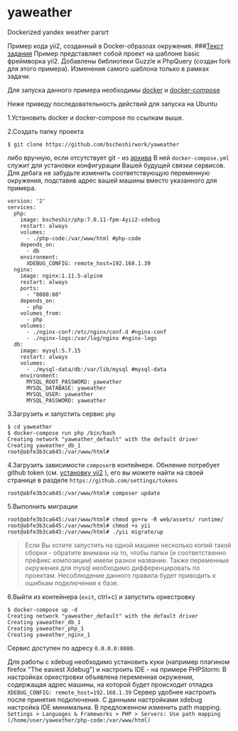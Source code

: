 # yaweather
Dockerized yandex weather parsrt

Пример кода yii2, созданный в Docker-образоах окружения. 
###[Текст задания](/docs/taskinfo.md) 
Пример представляет собой проект на шаблоне basic фреймворка yii2. Добавлены библиотеки Guzzle и PhpQuery (создан fork для этого примера). Изменения самого шаблона только в рамках задачи. 

Для запуска данного примера необходимы [docker](https://docs.docker.com/engine/getstarted/step_one/) и [docker-compose](https://docs.docker.com/compose/install/)

Ниже приведу последовательность действий для запуска на Ubuntu

1.Установить docker и docker-compose по ссылкам выше.

2.Создать папку проекта 

```
$ git clone https://github.com/bscheshirwork/yaweather
```

либо вручную, если отсутствует git - из [архива](https://github.com/bscheshirwork/yaweather/archive/master.zip)
В ней `docker-compose.yml` служит для установки конфигурации Вашей будущей связки сервисов. Для дебага не забудьте изменить соответствующую переменную окружения, подставив адрес вашей машины вместо указанного для примера.
```
version: '2'
services:
  php:
    image: bscheshir/php:7.0.11-fpm-4yii2-xdebug
    restart: always
    volumes:
      - ./php-code:/var/www/html #php-code
    depends_on:
      - db
    environment:
      XDEBUG_CONFIG: remote_host=192.168.1.39
  nginx:
    image: nginx:1.11.5-alpine
    restart: always
    ports:
      - "8080:80"
    depends_on:
      - php
    volumes_from:
      - php
    volumes:
      - ./nginx-conf:/etc/nginx/conf.d #nginx-conf
      - ./nginx-logs:/var/log/nginx #nginx-logs
  db:
    image: mysql:5.7.15
    restart: always
    volumes:
      - ./mysql-data/db:/var/lib/mysql #mysql-data
    environment:
      MYSQL_ROOT_PASSWORD: yaweather
      MYSQL_DATABASE: yaweather
      MYSQL_USER: yaweather
      MYSQL_PASSWORD: yaweather
```

3.Загрузить и запустить сервис `php`

```
$ cd yaweather
$ docker-compose run php /bin/bash
Creating network "yaweather_default" with the default driver
Creating yaweather_db_1
root@abfe3b3ca645:/var/www/html#
```
4.Загрузить зависимости `composer`в контейнере. Обнление потребует github token (см. [установку yii2](https://github.com/yiisoft/yii2/blob/master/docs/guide-ru/start-installation.md) ), его вы можете найти на своей странице в разделе `https://github.com/settings/tokens`

```
root@abfe3b3ca645:/var/www/html# composer update
```
5.Выполнить миграции
```
root@abfe3b3ca645:/var/www/html# chmod go+rw -R web/assets/ runtime/
root@abfe3b3ca645:/var/www/html# chmod +x yii
root@abfe3b3ca645:/var/www/html# ./yii migrate/up
```
> Если Вы хотите запустить на одной машине несколько копий такой сборки - обратите внимани на то, чтобы папки (и соответственно префикс композиции) имели разное название. Также переменные окружения для mysql необходимо дифференцировать по проектам. Несоблюдение данного правила будет приводить к ошибкам подключения к базе. 


6.Выйти из контейнера (`exit`, ctrl+c) и запустить оркестровку
```
$ docker-compose up -d
Creating network "yaweather_default" with the default driver
Creating yaweather_db_1
Creating yaweather_php_1
Creating yaweather_nginx_1
```

Сервис доступен по адресу `0.0.0.0:8080`. 


Для работы с xdebug необходимо установить куки (например плагином firefox "The easiest Xdebug") и настроить IDE - на примере PHPStorm: 
В настройках оркестровки объявлена переменная окружения, содержащая адрес машины, на которой будет происходит отладка `XDEBUG_CONFIG: remote_host=192.168.1.39`
Сервер удобнее настроить после принятия подключения. С данными настройками xdebug настройка IDE минимальна. В предложенном изменить path mapping.
`Settings > Languages & Frameworks > PHP > Servers: Use path mapping (/home/user/yaweather/php-code:/var/www/html)`
